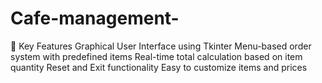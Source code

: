 # Cafe-management-
🔹 Key Features Graphical User Interface using Tkinter  Menu-based order system with predefined items  Real-time total calculation based on item quantity  Reset and Exit functionality  Easy to customize items and prices
